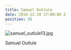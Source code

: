 ```yaml
---
title: Samuel Outlule
date: 2016-12-29 17:00:00 Z
position: 56
---
```


![samuel_outlule13.jpg](/uploads/samuel_outlule13.jpg)

Samuel Outlule